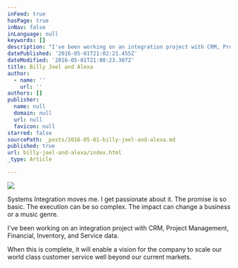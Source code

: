 ```yaml
---
inFeed: true
hasPage: true
inNav: false
inLanguage: null
keywords: []
description: "I've been working on an integration project with CRM, Project Management, Financial, Inventory, and Service data."
datePublished: '2016-05-01T21:02:21.455Z'
dateModified: '2016-05-01T21:00:23.307Z'
title: Billy Joel and Alexa
author:
  - name: ''
    url: ''
authors: []
publisher:
  name: null
  domain: null
  url: null
  favicon: null
starred: false
sourcePath: _posts/2016-05-01-billy-joel-and-alexa.md
published: true
url: billy-joel-and-alexa/index.html
_type: Article

---
```

![](https://the-grid-user-content.s3-us-west-2.amazonaws.com/698113a8-9acc-4f9a-9f54-4293a52dfe93.jpg)

Systems Integration moves me. I get passionate about it. The promise is so basic. The execution can be so complex. The impact can change a business or a music genre.

I've been working on an integration project with CRM, Project Management, Financial, Inventory, and Service data.

When this is complete, it will enable a vision for the company to scale our world class customer service well beyond our current markets.